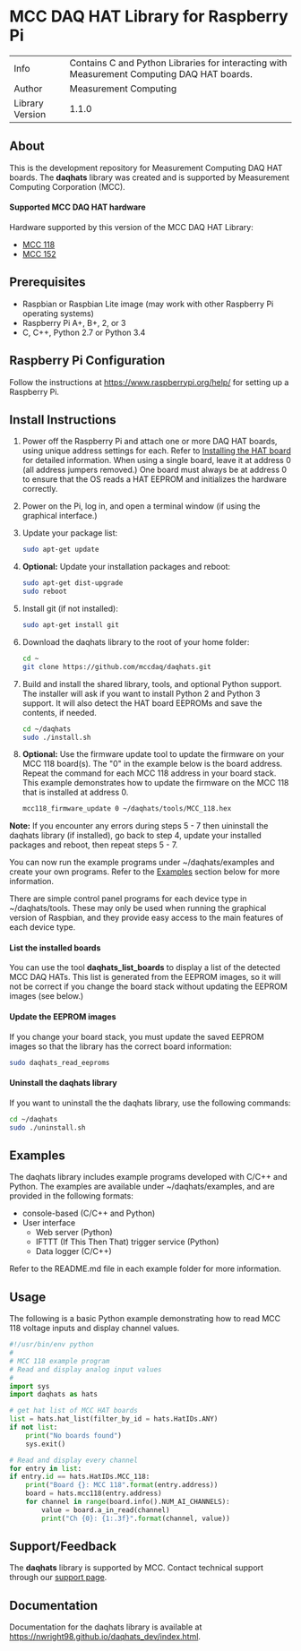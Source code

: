 # MCC DAQ HAT Library for Raspberry Pi
<table>
    <tr><td>Info</td><td>Contains C and Python Libraries for interacting with 
    Measurement Computing DAQ HAT boards.</td></tr>
    <tr><td>Author</td><td>Measurement Computing</td></tr>   
    <tr><td>Library Version<td>1.1.0</td></tr>
</table>

## About
This is the development repository for Measurement Computing DAQ HAT boards. The
**daqhats** library was created and is supported by Measurement Computing Corporation (MCC).

#### Supported MCC DAQ HAT hardware
Hardware supported by this version of the MCC DAQ HAT Library:
- [MCC 118](https://nwright98.github.io/daqhats_dev/overview.html#mcc-118)
- [MCC 152](https://nwright98.github.io/daqhats_dev/overview.html#mcc-152)

## Prerequisites
- Raspbian or Raspbian Lite image (may work with other Raspberry Pi operating systems)
- Raspberry Pi A+, B+, 2, or 3
- C, C++, Python 2.7 or Python 3.4

## Raspberry Pi Configuration
Follow the instructions at https://www.raspberrypi.org/help/ for setting up a Raspberry Pi.

## Install Instructions
1. Power off the Raspberry Pi and attach one or more DAQ HAT boards, using unique 
   address settings for each. Refer to 
   [Installing the HAT board](https://mccdaq.github.io/daqhats/hardware.html) 
   for detailed information.
   When using a single board, leave it at address 0 (all address jumpers removed.) 
   One board must always be at address 0 to ensure that the OS reads a HAT EEPROM
   and initializes the hardware correctly.
2. Power on the Pi, log in, and open a terminal window (if using the graphical interface.)
3. Update your package list:

   ```sh
   sudo apt-get update
   ```
4. **Optional:** Update your installation packages and reboot:

   ```sh
   sudo apt-get dist-upgrade
   sudo reboot
   ```
5. Install git (if not installed):

   ```sh
   sudo apt-get install git
   ```
6. Download the daqhats library to the root of your home folder:

   ```sh
   cd ~
   git clone https://github.com/mccdaq/daqhats.git
   ```
7. Build and install the shared library, tools, and optional Python support. The 
   installer will ask if you want to install Python 2 and Python 3 support. It 
   will also detect the HAT board EEPROMs and save the contents, if needed.

   ```sh
   cd ~/daqhats
   sudo ./install.sh
   ```   
7. **Optional:** Use the firmware update tool to update the firmware on your MCC 118
   board(s). The "0" in the example below is the board address. Repeat the command for
   each MCC 118 address in your board stack. This example demonstrates how to update 
   the firmware on the MCC 118 that is installed at address 0.

   ```sh
   mcc118_firmware_update 0 ~/daqhats/tools/MCC_118.hex
   ```
   
**Note:** If you encounter any errors during steps 5 - 7 then uininstall the daqhats
library (if installed), go back to step 4, update your installed packages and reboot, 
then repeat steps 5 - 7.
   
You can now run the example programs under ~/daqhats/examples and create your own 
programs. Refer to the [Examples](#examples) section below for more information.

There are simple control panel programs for each device type in ~/daqhats/tools. These 
may only be used when running the graphical version of Raspbian, and they provide easy 
access to the main features of each device type.

#### List the installed boards
You can use the tool **daqhats_list_boards** to display a list of the detected 
MCC DAQ HATs.  This list is generated from the EEPROM images, so it will not be 
correct if you change the board stack without updating the EEPROM images 
(see below.)

#### Update the EEPROM images
If you change your board stack, you must update the saved EEPROM images so that 
the library has the correct board information:

```sh
sudo daqhats_read_eeproms
```
#### Uninstall the daqhats library
If you want to uninstall the the daqhats library, use the following commands:

```sh
cd ~/daqhats
sudo ./uninstall.sh
```

## Examples
The daqhats library includes example programs developed with C/C++ and Python. 
The examples are available under ~/daqhats/examples, and are provided in the 
following formats:

- console-based (C/C++ and Python)
- User interface
  - Web server (Python)
  - IFTTT (If This Then That) trigger service (Python)
  - Data logger (C/C++)

Refer to the README.md file in each example folder for more information.

## Usage
The following is a basic Python example demonstrating how to read MCC 118 voltage 
inputs and display channel values.

```python
#!/usr/bin/env python
#
# MCC 118 example program
# Read and display analog input values
#
import sys
import daqhats as hats

# get hat list of MCC HAT boards
list = hats.hat_list(filter_by_id = hats.HatIDs.ANY)
if not list:
    print("No boards found")
    sys.exit()

# Read and display every channel
for entry in list: 
if entry.id == hats.HatIDs.MCC_118:
    print("Board {}: MCC 118".format(entry.address))
    board = hats.mcc118(entry.address)
    for channel in range(board.info().NUM_AI_CHANNELS):
        value = board.a_in_read(channel)
        print("Ch {0}: {1:.3f}".format(channel, value))	
```
    
## Support/Feedback
The **daqhats** library is supported by MCC. Contact technical support through 
our [support page](https://www.mccdaq.com/support/support_form.aspx).

## Documentation 
Documentation for the daqhats library is available at 
https://nwright98.github.io/daqhats_dev/index.html.
